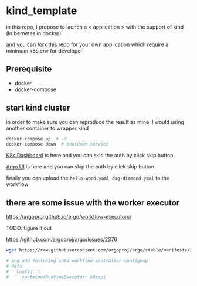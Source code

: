 # kind_template

in this repo, I propose to launch a < application > with the support of kind (kubernetes in docker)

and you can fork this repo for your own application which require a minimum k8s env for developer

## Prerequisite

- docker
- docker-compose

## start kind cluster

in order to make sure you can reproduce the result as mine, I would using another container to wrapper kind

```bash
docker-compose up  # -d
docker-compose down  # shutdown service
```

[K8s Dashboard](http://127.0.0.1:8001/api/v1/namespaces/kubernetes-dashboard/services/https:kubernetes-dashboard:/proxy/#/login) is here and you can skip the auth by click skip button.

[Argo UI](http://localhost:2746/) is here and you can skip the auth by click skip button.

finally you can upload the `hello-word.yaml`, `dag-diamond.yaml` to the workflow

## there are some issue with the worker executor

https://argoproj.github.io/argo/workflow-executors/

TODO: figure it out

https://github.com/argoproj/argo/issues/2376

```bash
wget https://raw.githubusercontent.com/argoproj/argo/stable/manifests/install.yaml 

# and add following into workflow-controller-configmap
# data:
#   config: |
#     containerRuntimeExecutor: k8sapi
```